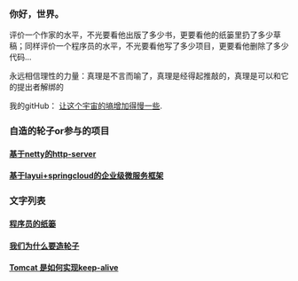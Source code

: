 ### 你好，世界。


评价一个作家的水平，不光要看他出版了多少书，更要看他的纸篓里扔了多少草稿；同样评价一个程序员的水平，不光要看他写了多少项目，更要看他删除了多少代码...

永远相信理性的力量：真理是不言而喻了，真理是经得起推敲的，真理是可以和它的提出者解绑的



我的gitHub： [让这个宇宙的墒增加得慢一些](https://github.com/rongjoker).

### 自造的轮子or参与的项目

####  [基于netty的http-server](https://github.com/rongjoker/quarantineJ)
####  [基于layui+springcloud的企业级微服务框架](https://gitee.com/owenwangwen/open-capacity-platform)

### 文字列表
####  [程序员的纸篓](blog/programmerswastebasket/programmerswastebasket.md) 
####  [我们为什么要造轮子](blog/whywemakecycle/whywemakecycle.md) 
####  [Tomcat 是如何实现keep-alive](blog/tomcat2keepalive/tomcat2keepalive.md) 

